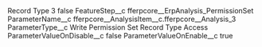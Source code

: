 <?xml version="1.0" encoding="UTF-8"?>
<CustomMetadata xmlns="http://soap.sforce.com/2006/04/metadata" xmlns:xsi="http://www.w3.org/2001/XMLSchema-instance" xmlns:xsd="http://www.w3.org/2001/XMLSchema">
    <label>Record Type 3</label>
    <protected>false</protected>
    <values>
        <field>FeatureStep__c</field>
        <value xsi:type="xsd:string">fferpcore__ErpAnalysis_PermissionSet</value>
    </values>
    <values>
        <field>ParameterName__c</field>
        <value xsi:type="xsd:string">fferpcore__AnalysisItem__c.fferpcore__Analysis_3</value>
    </values>
    <values>
        <field>ParameterType__c</field>
        <value xsi:type="xsd:string">Write Permission Set Record Type Access</value>
    </values>
    <values>
        <field>ParameterValueOnDisable__c</field>
        <value xsi:type="xsd:string">false</value>
    </values>
    <values>
        <field>ParameterValueOnEnable__c</field>
        <value xsi:type="xsd:string">true</value>
    </values>
</CustomMetadata>
